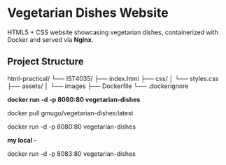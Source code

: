 
# Vegetarian Dishes Website 

 HTML5 + CSS website showcasing vegetarian dishes, containerized with Docker and served via **Nginx**.

 ## Project Structure

 html-practical/
└── IST4035/
├── index.html
├── css/
│ └── styles.css
├── assets/
│ └── images
├── Dockerfile
└── .dockerignore


**docker run -d -p 8080:80 vegetarian-dishes**     

docker pull gmugo/vegetarian-dishes:latest



docker run -d -p 8080:80 vegetarian-dishes


**my local -**       

docker run -d -p 8083:80 vegetarian-dishes

